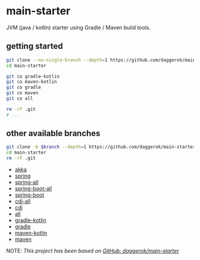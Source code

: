 # main-starter
JVM (java / kotlin) starter using Gradle / Maven build tools.

## getting started

```bash
git clone --no-single-branch --depth=1 https://github.com/daggerok/main-starter.git
cd main-starter

git co gradle-kotlin
git co maven-kotlin
git co gradle
git co maven
git co all

rm -rf .git
# ...
```

## other available branches

```bash
git clone -b $branch --depth=1 https://github.com/daggerok/main-starter.git
cd main-starter
rm -rf .git
```

* [akka](https://github.com/daggerok/main-starter/tree/akka/)
* [spring](https://github.com/daggerok/main-starter/tree/spring/)
* [spring-all](https://github.com/daggerok/main-starter/tree/spring-all/)
* [spring-boot-all](https://github.com/daggerok/main-starter/tree/spring-boot-all/)
* [spring-boot](https://github.com/daggerok/main-starter/tree/spring-boot/)
* [cdi-all](https://github.com/daggerok/main-starter/tree/cdi-all/)
* [cdi](https://github.com/daggerok/main-starter/tree/cdi/)
* [all](https://github.com/daggerok/main-starter/tree/all/)
* [gradle-kotlin](https://github.com/daggerok/main-starter/tree/gradle-kotlin/)
* [gradle](https://github.com/daggerok/main-starter/tree/gradle/)
* [maven-kotlin](https://github.com/daggerok/main-starter/tree/maven-kotlin/)
* [maven](https://github.com/daggerok/main-starter/tree/maven/)

NOTE: _This project has been based on [GitHub: daggerok/main-starter](https://github.com/daggerok/main-starter)_
